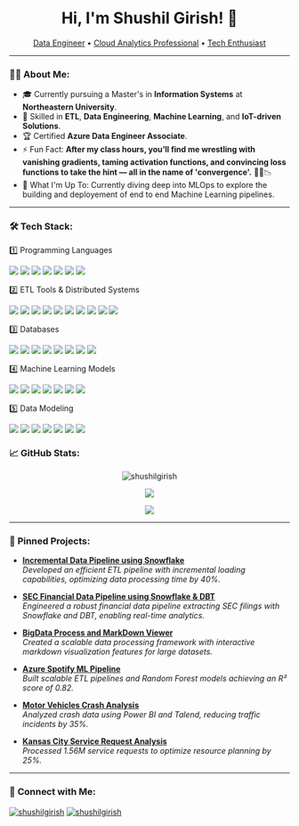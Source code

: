 <h1 align="center">Hi, I'm Shushil Girish! 👋</h1>
<p align="center">
  <a href="https://github.com/shushilgirish">Data Engineer</a> • 
  <a href="https://www.linkedin.com/in/shushilgirish">Cloud Analytics Professional</a> • 
  <a href="https://github.com/shushilgirish">Tech Enthusiast</a>
</p>

---

### 👨‍💻 **About Me**:
- 🎓 Currently pursuing a Master's in **Information Systems** at **Northeastern University**.
- 🌟 Skilled in **ETL**, **Data Engineering**, **Machine Learning**, and **IoT-driven Solutions**.
- 🏆 Certified **Azure Data Engineer Associate**.
- ⚡ Fun Fact: **After my class hours, you’ll find me wrestling with vanishing gradients, taming activation functions, and convincing loss functions to take the hint — all in the name of 'convergence'.** 🤖📐📉
- 🌱 What I'm Up To: Currently diving deep into MLOps to explore the building and deployement of end to end Machine Learning pipelines. 

---

### 🛠️ **Tech Stack**:
1️⃣ Programming Languages

<p align="left">
  <img src="https://img.shields.io/badge/Python-3670A0?style=for-the-badge&logo=python&logoColor=ffdd54" />
<img src="https://img.shields.io/badge/SQL-4479A1?style=for-the-badge&logo=Microsoft%20SQL%20Server&logoColor=white" />
<img src="https://img.shields.io/badge/Scala-DC322F?style=for-the-badge&logo=scala&logoColor=white" />
<img src="https://img.shields.io/badge/Java-ED8B00?style=for-the-badge&logo=java&logoColor=white" />
<img src="https://img.shields.io/badge/R-276DC3?style=for-the-badge&logo=r&logoColor=white" />
<img src="https://img.shields.io/badge/C++-00599C?style=for-the-badge&logo=c%2B%2B&logoColor=white" />
<img src="https://img.shields.io/badge/Drupal-0678BE?style=for-the-badge&logo=drupal&logoColor=white" />
</p>

2️⃣ ETL Tools & Distributed Systems

<p align="left">
 <img src="https://img.shields.io/badge/Databricks-FF3621?style=for-the-badge&logo=databricks&logoColor=white" />
<img src="https://img.shields.io/badge/Snowflake-29B5E8?style=for-the-badge&logo=snowflake&logoColor=white" />
<img src="https://img.shields.io/badge/Azure%20Data%20Factory-0078D4?style=for-the-badge&logo=Microsoft-Azure&logoColor=white" />
<img src="https://img.shields.io/badge/Stream%20Analytics-0089D6?style=for-the-badge&logo=Microsoft-Azure&logoColor=white" />
<img src="https://img.shields.io/badge/Synapse-0089D6?style=for-the-badge&logo=Microsoft-Azure&logoColor=white" />
<img src="https://img.shields.io/badge/Azure%20ML-0078D4?style=for-the-badge&logo=Microsoft-Azure&logoColor=white" />
<img src="https://img.shields.io/badge/BigQuery-4285F4?style=for-the-badge&logo=google-cloud&logoColor=white" />
<img src="https://img.shields.io/badge/Hadoop-66CCFF?style=for-the-badge&logo=apache-hadoop&logoColor=black" />
<img src="https://img.shields.io/badge/Spark-E25A1C?style=for-the-badge&logo=apache-spark&logoColor=white" />
<img src="https://img.shields.io/badge/Kafka-231F20?style=for-the-badge&logo=apache-kafka&logoColor=white" />

</p>

3️⃣ Databases
<p align="left">
<img src="https://img.shields.io/badge/PostgreSQL-336791?style=for-the-badge&logo=postgresql&logoColor=white" />
<img src="https://img.shields.io/badge/Cassandra-1287B1?style=for-the-badge&logo=apache-cassandra&logoColor=white" />
<img src="https://img.shields.io/badge/MongoDB-47A248?style=for-the-badge&logo=mongodb&logoColor=white" />
<img src="https://img.shields.io/badge/ArangoDB-DF573B?style=for-the-badge&logo=arangodb&logoColor=white" />
<img src="https://img.shields.io/badge/Azure%20SQL-0078D4?style=for-the-badge&logo=Microsoft-Azure&logoColor=white" />
<img src="https://img.shields.io/badge/Cosmos%20DB-0089D6?style=for-the-badge&logo=Microsoft-Azure&logoColor=white" />
<img src="https://img.shields.io/badge/DBeaver-003545?style=for-the-badge&logo=dbeaver&logoColor=white" />
<img src="https://img.shields.io/badge/DynamoDB-4053D6?style=for-the-badge&logo=amazon-dynamodb&logoColor=white" />


</p>

4️⃣ Machine Learning Models

<p align="left">
<img src="https://img.shields.io/badge/Machine%20Learning-FE7A16?style=for-the-badge&logo=python&logoColor=white" />
<img src="https://img.shields.io/badge/Scikit--Learn-F7931E?style=for-the-badge&logo=scikit-learn&logoColor=white" />
<img src="https://img.shields.io/badge/TensorFlow-FF6F00?style=for-the-badge&logo=tensorflow&logoColor=white" />
<img src="https://img.shields.io/badge/Keras-D00000?style=for-the-badge&logo=keras&logoColor=white" />
<img src="https://img.shields.io/badge/Neural%20Networks-E34F26?style=for-the-badge&logo=python&logoColor=white" />
<img src="https://img.shields.io/badge/NLP-5E81AC?style=for-the-badge&logo=python&logoColor=white" />
<img src="https://img.shields.io/badge/LLM-FFB6C1?style=for-the-badge&logo=openai&logoColor=white" />


</p>

5️⃣ Data Modeling

<p align="left">
<img src="https://img.shields.io/badge/Data%20Modeling-4B8BBE?style=for-the-badge&logo=data&logoColor=white" />
<img src="https://img.shields.io/badge/Star%20Schema-4CAF50?style=for-the-badge&logo=data&logoColor=white" />
<img src="https://img.shields.io/badge/Snowflake%20Schema-03A9F4?style=for-the-badge&logo=data&logoColor=white" />
<img src="https://img.shields.io/badge/Data%20Warehousing-673AB7?style=for-the-badge&logo=data&logoColor=white" />
<img src="https://img.shields.io/badge/Dimensional%20Modeling-FFC107?style=for-the-badge&logo=data&logoColor=white" />
<img src="https://img.shields.io/badge/Data%20Profiling-607D8B?style=for-the-badge&logo=data&logoColor=white" />
<img src="https://img.shields.io/badge/SCD-FF5722?style=for-the-badge&logo=data&logoColor=white" />


</p>


### 📈 **GitHub Stats**:
<p align="center">
  <img src="https://komarev.com/ghpvc/?username=shushilgirish&label=Profile%20views&color=0e75b6&style=flat" alt="shushilgirish" />
</p>
<p align="center">
  <img align="center" src="https://github-readme-stats.vercel.app/api?username=shushilgirish&show_icons=true&theme=radical" />
</p>
<p align="center">
  <img align="center" src="https://github-readme-streak-stats.herokuapp.com/?user=shushilgirish&theme=radical" />
</p>

---

### 📂 **Pinned Projects**:

- [**Incremental Data Pipeline using Snowflake**](https://github.com/BigDataTeam5/Incremental_DataPipleine_using_Snowflake)  
  _Developed an efficient ETL pipeline with incremental loading capabilities, optimizing data processing time by 40%._

- [**SEC Financial Data Pipeline using Snowflake & DBT**](https://github.com/shushilgirish/SEC-Financial-Data-Pipeline-using-Snowflake-DBT)  
  _Engineered a robust financial data pipeline extracting SEC filings with Snowflake and DBT, enabling real-time analytics._

- [**BigData Process and MarkDown Viewer**](https://github.com/shushilgirish/BigData_DataProcess_andMarkDownViewer)  
  _Created a scalable data processing framework with interactive markdown visualization features for large datasets._


- [**Azure Spotify ML Pipeline**](https://github.com/shushilgirish/Spotify-ML-Pipeline-with-Azure-DWH)  
  _Built scalable ETL pipelines and Random Forest models achieving an R² score of 0.82._
- [**Motor Vehicles Crash Analysis**](https://github.com/shushilgirish/Motor-Vehicle-Collision-Crashes-Data_Analysis_Report-chicago-dallas-nyc)  
  _Analyzed crash data using Power BI and Talend, reducing traffic incidents by 35%._
- [**Kansas City Service Request Analysis**](https://github.com/shushilgirish/Kanasas_City_Data_Analysis_311ServiceRequests-2007-2021-)  
  _Processed 1.56M service requests to optimize resource planning by 25%._
---

### 🤝 **Connect with Me**:
<p align="left">
  <a href="https://linkedin.com/in/shushilgirish" target="blank"><img align="center" src="https://img.shields.io/badge/-LinkedIn-%230077B5?style=for-the-badge&logo=linkedin&logoColor=white" alt="shushilgirish" /></a>
  <a href="https://github.com/shushilgirish" target="blank"><img align="center" src="https://img.shields.io/badge/-GitHub-%23181717?style=for-the-badge&logo=github&logoColor=white" alt="shushilgirish" /></a>
</p>
